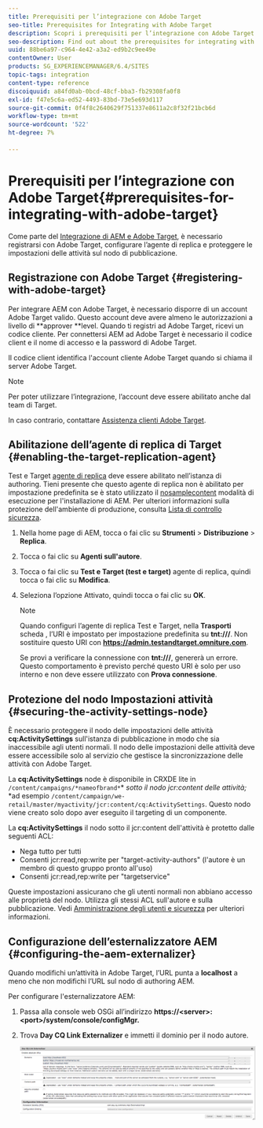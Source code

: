 ```yaml
---
title: Prerequisiti per l’integrazione con Adobe Target
seo-title: Prerequisites for Integrating with Adobe Target
description: Scopri i prerequisiti per l’integrazione con Adobe Target.
seo-description: Find out about the prerequisites for integrating with Adobe Target.
uuid: 88be6a97-c964-4e42-a3a2-ed9b2c9ee49e
contentOwner: User
products: SG_EXPERIENCEMANAGER/6.4/SITES
topic-tags: integration
content-type: reference
discoiquuid: a84fd0ab-0bcd-48cf-bba3-fb29308fa0f8
exl-id: f47e5c6a-ed52-4493-83bd-73e5e693d117
source-git-commit: 0f4f8c2640629f751337e8611a2c8f32f21bcb6d
workflow-type: tm+mt
source-wordcount: '522'
ht-degree: 7%

---
```


# Prerequisiti per l’integrazione con Adobe Target{#prerequisites-for-integrating-with-adobe-target}

Come parte del [Integrazione di AEM e Adobe Target](/help/sites-administering/target.md), è necessario registrarsi con Adobe Target, configurare l’agente di replica e proteggere le impostazioni delle attività sul nodo di pubblicazione.

## Registrazione con Adobe Target {#registering-with-adobe-target}

Per integrare AEM con Adobe Target, è necessario disporre di un account Adobe Target valido. Questo account deve avere almeno le autorizzazioni a livello di **approver **level. Quando ti registri ad Adobe Target, ricevi un codice cliente. Per connettersi AEM ad Adobe Target è necessario il codice client e il nome di accesso e la password di Adobe Target.

Il codice client identifica l&#39;account cliente Adobe Target quando si chiama il server Adobe Target.

>[!NOTE]
>
>Per poter utilizzare l’integrazione, l’account deve essere abilitato anche dal team di Target.
>
>
>In caso contrario, contattare [Assistenza clienti Adobe Target](https://experienceleague.adobe.com/docs/target/using/cmp-resources-and-contact-information.html).

## Abilitazione dell’agente di replica di Target {#enabling-the-target-replication-agent}

Test e Target [agente di replica](/help/sites-deploying/replication.md) deve essere abilitato nell’istanza di authoring. Tieni presente che questo agente di replica non è abilitato per impostazione predefinita se è stato utilizzato il [nosamplecontent](/help/sites-deploying/configure-runmodes.md#using-samplecontent-and-nosamplecontent) modalità di esecuzione per l&#39;installazione di AEM. Per ulteriori informazioni sulla protezione dell&#39;ambiente di produzione, consulta [Lista di controllo sicurezza](/help/sites-administering/security-checklist.md).

1. Nella home page di AEM, tocca o fai clic su **Strumenti** > **Distribuzione** > **Replica**.
1. Tocca o fai clic su **Agenti sull&#39;autore**.
1. Tocca o fai clic su **Test e Target (test e target)** agente di replica, quindi tocca o fai clic su **Modifica**.
1. Seleziona l’opzione Attivato, quindi tocca o fai clic su **OK**.

   >[!NOTE]
   >
   >Quando configuri l’agente di replica Test e Target, nella **Trasporti** scheda , l’URI è impostato per impostazione predefinita su **tnt:///**. Non sostituire questo URI con **https://admin.testandtarget.omniture.com**.
   >
   >Se provi a verificare la connessione con **tnt:///**, genererà un errore. Questo comportamento è previsto perché questo URI è solo per uso interno e non deve essere utilizzato con **Prova connessione**.

## Protezione del nodo Impostazioni attività {#securing-the-activity-settings-node}

È necessario proteggere il nodo delle impostazioni delle attività **cq:ActivitySettings** sull&#39;istanza di pubblicazione in modo che sia inaccessibile agli utenti normali. Il nodo delle impostazioni delle attività deve essere accessibile solo al servizio che gestisce la sincronizzazione delle attività con Adobe Target.

La **cq:ActivitySettings** node è disponibile in CRXDE lite in `/content/campaigns/*nameofbrand*`* *sotto il nodo jcr:content delle attività;* *ad esempio `/content/campaign/we-retail/master/myactivity/jcr:content/cq:ActivitySettings`. Questo nodo viene creato solo dopo aver eseguito il targeting di un componente.

La **cq:ActivitySettings** il nodo sotto il jcr:content dell&#39;attività è protetto dalle seguenti ACL:

* Nega tutto per tutti
* Consenti jcr:read,rep:write per &quot;target-activity-authors&quot; (l&#39;autore è un membro di questo gruppo pronto all&#39;uso)
* Consenti jcr:read,rep:write per &quot;targetservice&quot;

Queste impostazioni assicurano che gli utenti normali non abbiano accesso alle proprietà del nodo. Utilizza gli stessi ACL sull&#39;autore e sulla pubblicazione. Vedi [Amministrazione degli utenti e sicurezza](/help/sites-administering/security.md) per ulteriori informazioni.

## Configurazione dell’esternalizzatore AEM {#configuring-the-aem-externalizer}

Quando modifichi un’attività in Adobe Target, l’URL punta a **localhost** a meno che non modifichi l’URL sul nodo di authoring AEM.

Per configurare l&#39;esternalizzatore AEM:

1. Passa alla console web OSGi all’indirizzo **https://&lt;server>:&lt;port>/system/console/configMgr.**
1. Trova **Day CQ Link Externalizer** e immetti il dominio per il nodo autore.

   ![chlimage_1-120](assets/chlimage_1-120.png)
